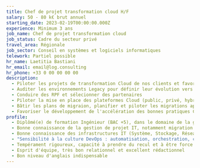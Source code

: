 ```yaml
---
title: Chef de projet transformation cloud H/F
salary: 50 - 80 k€ brut annuel
starting_date: 2023-02-19T00:00:00.000Z
experience: Minimum 3 ans
job_name: Chef de projet transformation cloud
job_status: Cadre du secteur privé
travel_area: Régionale
job_sector: Conseil en systèmes et logiciels informatiques
telework: Partiel possible
hr_name: Laetitia Bastiani
hr_email: email@log.consulting
hr_phone: +33 0 00 00 00 00
description:
  - Piloter les projets de transformation Cloud de nos clients et favoriser l'adoption de la culture DevOps au sein de leurs organisations
  - Auditer les environnements Legacy pour définir leur évolution vers le Cloud
  - Conduire des RPF et sélecionner des partenaires
  - Piloter la mise en place des plateformes Cloud (public, privé, hybride)
  - Bâtir les plans de migraion, planifier et piloter les migrations applicatives
  - Favoriser le développement de l'accélération des bonnes pratiques Cloud et DevOps 
profile:
  - Diplômé(e) de formation Ingénieur (BAC +5), dans le domaine de la gestion de projet, les infrastructures IT et des technologies Cloud
  - Bonne connaissance de la gestion de projet IT, notamment migration d'environnements
  - Bonne connaissance des infrastructures IT (Système, Stockage, Réseau, Virtualisation)
  - "Sensibilité à la culture DevOps : automatisation, orchestration, conteneurisation, pipeline CI/CD..."
  - Tempérament rigoureux, capacité à prendre du recul et à être force de proposition
  - Esprit d'équipe, très bon relationnel et excellent rédactionnel
  - Bon niveau d'anglais indispensable
---
```

